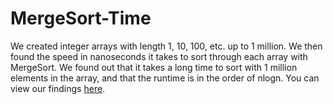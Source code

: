 # MergeSort-Time

We created integer arrays with length 1, 10, 100, etc. up to 1 million. We then found the speed in nanoseconds it takes to sort through each array with MergeSort. We found out that it takes a long time to sort with 1 million elements in the array, and that the runtime is in the order of nlogn. You can view our findings [here](https://docs.google.com/document/d/1aFDN7kDtvYmu6oUdZt_P0vOQ0Qq7inmL3y_Kpg6lYog/pub).